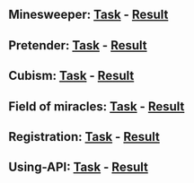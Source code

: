 ## Minesweeper: **[Task](https://axissixa57.github.io/minesweeper/)** - **[Result](https://axissixa57.github.io/minesweeper/)**
## Pretender: **[Task](https://axissixa57.github.io/pretender/)** - **[Result](https://axissixa57.github.io/pretender/)**
## Cubism: **[Task](https://axissixa57.github.io/cubism/)** - **[Result](https://axissixa57.github.io/cubism/)**
## Field of miracles: **[Task](https://axissixa57.github.io/field-of-miracles/)** - **[Result](https://axissixa57.github.io/field-of-miracles/)**
## Registration: **[Task](https://axissixa57.github.io/registration/)** - **[Result](https://axissixa57.github.io/registration/)**
## Using-API: **[Task](https://axissixa57.github.io/using-API/)** - **[Result](https://axissixa57.github.io/using-API/)**
 

